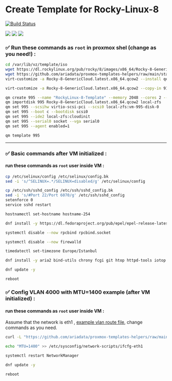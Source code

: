 # Create Template for Rocky-Linux-8
[![Build Status](https://files.ariadata.co/file/ariadata_logo.png)](https://ariadata.co)

![](https://img.shields.io/github/stars/ariadata/proxmox-templates-helpers.svg)
![](https://img.shields.io/github/watchers/ariadata/proxmox-templates-helpers.svg)
![](https://img.shields.io/github/forks/ariadata/proxmox-templates-helpers.svg)


### ✅ Run these commands as `root` in proxmox shel (change as you need!) :
```sh
cd /var/lib/vz/template/iso
wget https://dl.rockylinux.org/pub/rocky/8/images/x86_64/Rocky-8-GenericCloud.latest.x86_64.qcow2
wget https://github.com/ariadata/proxmox-templates-helpers/raw/main/static/91-RockyLinux8.cfg 91-RockyLinux.cfg
virt-customize -a Rocky-8-GenericCloud.latest.x86_64.qcow2 --install qemu-guest-agent,nano,sudo,rsync

virt-customize -a Rocky-8-GenericCloud.latest.x86_64.qcow2 --copy-in 91-RockyLinux.cfg:/etc/cloud/cloud.cfg.d/

qm create 995 --name "RockyLinux-8-Template" --memory 2048 --cores 2 --net0 virtio,bridge=vmbr1
qm importdisk 995 Rocky-8-GenericCloud.latest.x86_64.qcow2 local-zfs
qm set 995 --scsihw virtio-scsi-pci --scsi0 local-zfs:vm-995-disk-0
qm set 995 --boot c --bootdisk scsi0
qm set 995 --ide2 local-zfs:cloudinit
qm set 995 --serial0 socket --vga serial0
qm set 995 --agent enabled=1

qm template 995

```
---

### ✅ Basic commands after VM initialized :
#### run these commands as `root` user inside VM :
```sh
cp /etc/selinux/config /etc/selinux/config.bk
sed -i 's/^SELINUX=.*/SELINUX=disabled/g' /etc/selinux/config

cp /etc/ssh/sshd_config /etc/ssh/sshd_config.bk
sed -i 's/#Port 22/Port 6070/g' /etc/ssh/sshd_config
setenforce 0
service sshd restart

hostnamectl set-hostname hostname-254

dnf install -y https://dl.fedoraproject.org/pub/epel/epel-release-latest-8.noarch.rpm

systemctl disable --now rpcbind rpcbind.socket

systemctl disable --now firewalld

timedatectl set-timezone Europe/Istanbul

dnf install -y aria2 bind-utils chrony fcgi git htop httpd-tools iotop iperf3 lsof net-tools nmap numactl poppler-utils sysstat traceroute unzip wget yum-utils zip curl nano sqlite p7zip ca-certificates

dnf update -y

reboot

```

### ✅ Config VLAN 4000 with MTU=1400 example (after VM initialized) :
#### run these commands as `root` user inside VM :

Assume that the network is eth1 , [example vlan route file](https://github.com/ariadata/proxmox-templates-helpers/blob/main/static/rockt8-example-route-eth1), change commands as you need.

```sh
curl -L "https://github.com/ariadata/proxmox-templates-helpers/raw/main/static/rockt8-example-route-eth1" -o /etc/sysconfig/network-scripts/route-eth1

echo "MTU=1400" >> /etc/sysconfig/network-scripts/ifcfg-eth1

systemctl restart NetworkManager

dnf update -y

reboot

```